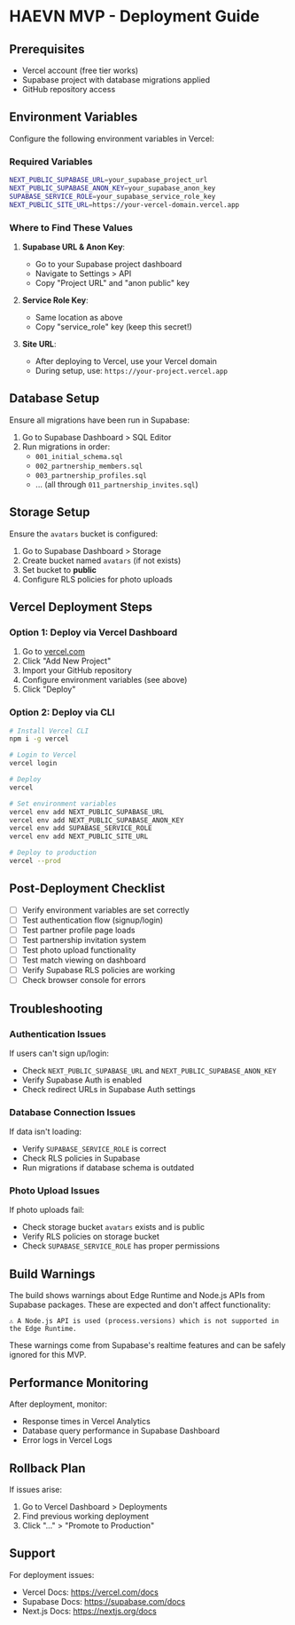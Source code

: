 # HAEVN MVP - Deployment Guide

## Prerequisites

- Vercel account (free tier works)
- Supabase project with database migrations applied
- GitHub repository access

## Environment Variables

Configure the following environment variables in Vercel:

### Required Variables

```bash
NEXT_PUBLIC_SUPABASE_URL=your_supabase_project_url
NEXT_PUBLIC_SUPABASE_ANON_KEY=your_supabase_anon_key
SUPABASE_SERVICE_ROLE=your_supabase_service_role_key
NEXT_PUBLIC_SITE_URL=https://your-vercel-domain.vercel.app
```

### Where to Find These Values

1. **Supabase URL & Anon Key**:
   - Go to your Supabase project dashboard
   - Navigate to Settings > API
   - Copy "Project URL" and "anon public" key

2. **Service Role Key**:
   - Same location as above
   - Copy "service_role" key (keep this secret!)

3. **Site URL**:
   - After deploying to Vercel, use your Vercel domain
   - During setup, use: `https://your-project.vercel.app`

## Database Setup

Ensure all migrations have been run in Supabase:

1. Go to Supabase Dashboard > SQL Editor
2. Run migrations in order:
   - `001_initial_schema.sql`
   - `002_partnership_members.sql`
   - `003_partnership_profiles.sql`
   - ... (all through `011_partnership_invites.sql`)

## Storage Setup

Ensure the `avatars` bucket is configured:

1. Go to Supabase Dashboard > Storage
2. Create bucket named `avatars` (if not exists)
3. Set bucket to **public**
4. Configure RLS policies for photo uploads

## Vercel Deployment Steps

### Option 1: Deploy via Vercel Dashboard

1. Go to [vercel.com](https://vercel.com)
2. Click "Add New Project"
3. Import your GitHub repository
4. Configure environment variables (see above)
5. Click "Deploy"

### Option 2: Deploy via CLI

```bash
# Install Vercel CLI
npm i -g vercel

# Login to Vercel
vercel login

# Deploy
vercel

# Set environment variables
vercel env add NEXT_PUBLIC_SUPABASE_URL
vercel env add NEXT_PUBLIC_SUPABASE_ANON_KEY
vercel env add SUPABASE_SERVICE_ROLE
vercel env add NEXT_PUBLIC_SITE_URL

# Deploy to production
vercel --prod
```

## Post-Deployment Checklist

- [ ] Verify environment variables are set correctly
- [ ] Test authentication flow (signup/login)
- [ ] Test partner profile page loads
- [ ] Test partnership invitation system
- [ ] Test photo upload functionality
- [ ] Test match viewing on dashboard
- [ ] Verify Supabase RLS policies are working
- [ ] Check browser console for errors

## Troubleshooting

### Authentication Issues

If users can't sign up/login:
- Check `NEXT_PUBLIC_SUPABASE_URL` and `NEXT_PUBLIC_SUPABASE_ANON_KEY`
- Verify Supabase Auth is enabled
- Check redirect URLs in Supabase Auth settings

### Database Connection Issues

If data isn't loading:
- Verify `SUPABASE_SERVICE_ROLE` is correct
- Check RLS policies in Supabase
- Run migrations if database schema is outdated

### Photo Upload Issues

If photo uploads fail:
- Check storage bucket `avatars` exists and is public
- Verify RLS policies on storage bucket
- Check `SUPABASE_SERVICE_ROLE` has proper permissions

## Build Warnings

The build shows warnings about Edge Runtime and Node.js APIs from Supabase packages. These are expected and don't affect functionality:

```
⚠ A Node.js API is used (process.versions) which is not supported in the Edge Runtime.
```

These warnings come from Supabase's realtime features and can be safely ignored for this MVP.

## Performance Monitoring

After deployment, monitor:
- Response times in Vercel Analytics
- Database query performance in Supabase Dashboard
- Error logs in Vercel Logs

## Rollback Plan

If issues arise:
1. Go to Vercel Dashboard > Deployments
2. Find previous working deployment
3. Click "..." > "Promote to Production"

## Support

For deployment issues:
- Vercel Docs: https://vercel.com/docs
- Supabase Docs: https://supabase.com/docs
- Next.js Docs: https://nextjs.org/docs
